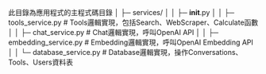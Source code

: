 此目錄為應用程式的主程式碼目錄
│  ├─ services/
│  │  ├─ __init__.py
│  │  ├─ tools_service.py        # Tools邏輯實現，包括Search、WebScraper、Calculate函數
│  │  ├─ chat_service.py         # Chat邏輯實現，呼叫OpenAI API
│  │  ├─ embedding_service.py    # Embedding邏輯實現，呼叫OpenAI Embedding API
│  │  └─ database_service.py     # Database邏輯實現，操作Conversations、Tools、Users資料表
